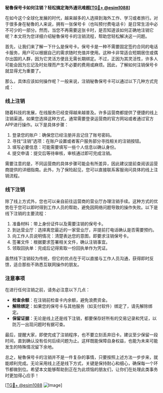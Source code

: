 **秘魯保号卡如何注销？轻松搞定海外通讯难题[[TG💪+ @esim1088](https://t.me/s/esim1088)]**

在如今这个全球化发展的时代，越来越多的人选择到海外工作、学习或者旅行。对于很多身在秘魯的人来说，拥有一张保号卡（也叫预付费电话卡）是日常生活中必不可少的一部分。然而，当您不再需要这张卡时，是否知道该如何正确地注销它呢？本文将为您详细介绍秘魯保号卡的注销流程，帮助您轻松解决这一问题。

首先，让我们来了解一下什么是保号卡。保号卡是一种不需要固定签约合同的电话卡服务，用户可以根据自己的需求随时充值并使用。这种卡非常适合短期居住或偶尔出国的人群，因为它灵活方便且无需长期绑定。不过，正因为其灵活性，许多人可能会因为忘记及时处理而产生不必要的费用或麻烦。因此，了解如何注销保号卡就显得尤为重要了。

那么，具体应该如何操作呢？一般来说，注销秘魯保号卡可以通过以下几种方式完成：

### **线上注销**
随着科技的发展，在线服务已经变得越来越普及。许多运营商都提供了便捷的线上注销渠道。如果您选择这种方式，通常需要登录运营商的官方网站或者通过官方APP进行操作。以下是具体步骤：
1. 登录您的账户：确保您已经注册并且记住了账号密码。
2. 寻找“注销”选项：在账户设置或者客户服务部分寻找相关的注销按钮。
3. 填写必要信息：可能需要填写一些个人信息以确认身份。
4. 提交申请：提交后等待审核，审核通过即可完成注销。

需要注意的是，不同运营商的具体步骤可能会有所差异，因此建议提前查阅该运营商提供的详细指南。此外，为了保险起见，您可以直接联系客服询问具体的线上注销流程。

### **线下注销**
除了线上方式外，您也可以亲自前往运营商的营业厅办理注销手续。这种方式的优势在于您可以即时得到工作人员的帮助，避免因网络问题导致的操作失败。以下是线下注销的主要流程：
1. 准备材料：带上身份证件以及需要注销的保号卡。
2. 到达营业厅：选择离您最近的一家营业厅，并提前打电话确认是否需要预约。
3. 向工作人员说明情况：清楚表达您的意图，即要求注销保号卡。
4. 签署文件：根据要求签署相关文件，确认注销事宜。
5. 领取回执单：完成后记得索取一份回执单作为凭证。

虽然线下注销较为传统，但它的优点在于可以直接与工作人员沟通，获得即时反馈，适合那些不熟悉互联网操作的朋友。

### **注意事项**
在进行任何注销之前，请务必注意以下几点：
- **检查余额**：在注销前检查卡内余额，避免浪费资金。
- **解除绑定**：如果您的保号卡与其他服务（如支付软件）绑定了，请先解除绑定。
- **保留证据**：无论是线上还是线下注销，都要保存好所有的交易记录和凭证，以防万一出现问题时有据可查。

最后，提醒大家，即使完成了注销程序，也不要立刻丢弃旧卡。建议至少保留一段时间，直到确认没有任何后续问题为止。这样既能保障自身权益，也能为未来可能发生的特殊情况留下余地。

总之，秘魯保号卡的注销并不是一件复杂的事情，只要按照上述方法一步步来，就能顺利完成。无论采用线上还是线下方式，关键是保持耐心和细心，确保每一个环节都做到位。希望本文能够帮助到正在为此烦恼的朋友们，让你们在处理此类事务时更加得心应手！

[[TG💪+ @esim1088](https://t.me/s/esim1088) ![Image](https://i.postimg.cc/4NQfJmqS/Snipaste-2025-05-13-00-14-12.png)]